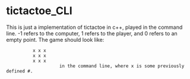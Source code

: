 # tictactoe_CLI
This is just a implementation of tictactoe in c++, played in the command line. -1 refers to the computer, 1 refers to the player, and 0 refers to an empty point. The game should look like:
              
              x x x
              x x x
              x x x          
                        in the command line, where x is some previously defined #.

